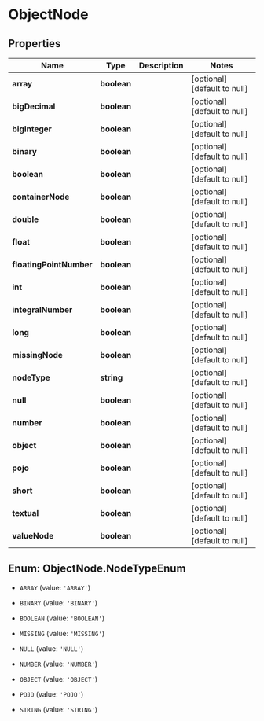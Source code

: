 # ObjectNode

## Properties
Name | Type | Description | Notes
------------ | ------------- | ------------- | -------------
**array** | **boolean** |  | [optional] [default to null]
**bigDecimal** | **boolean** |  | [optional] [default to null]
**bigInteger** | **boolean** |  | [optional] [default to null]
**binary** | **boolean** |  | [optional] [default to null]
**boolean** | **boolean** |  | [optional] [default to null]
**containerNode** | **boolean** |  | [optional] [default to null]
**double** | **boolean** |  | [optional] [default to null]
**float** | **boolean** |  | [optional] [default to null]
**floatingPointNumber** | **boolean** |  | [optional] [default to null]
**int** | **boolean** |  | [optional] [default to null]
**integralNumber** | **boolean** |  | [optional] [default to null]
**long** | **boolean** |  | [optional] [default to null]
**missingNode** | **boolean** |  | [optional] [default to null]
**nodeType** | **string** |  | [optional] [default to null]
**null** | **boolean** |  | [optional] [default to null]
**number** | **boolean** |  | [optional] [default to null]
**object** | **boolean** |  | [optional] [default to null]
**pojo** | **boolean** |  | [optional] [default to null]
**short** | **boolean** |  | [optional] [default to null]
**textual** | **boolean** |  | [optional] [default to null]
**valueNode** | **boolean** |  | [optional] [default to null]


<a name="ObjectNode.NodeTypeEnum"></a>
## Enum: ObjectNode.NodeTypeEnum


* `ARRAY` (value: `'ARRAY'`)

* `BINARY` (value: `'BINARY'`)

* `BOOLEAN` (value: `'BOOLEAN'`)

* `MISSING` (value: `'MISSING'`)

* `NULL` (value: `'NULL'`)

* `NUMBER` (value: `'NUMBER'`)

* `OBJECT` (value: `'OBJECT'`)

* `POJO` (value: `'POJO'`)

* `STRING` (value: `'STRING'`)




